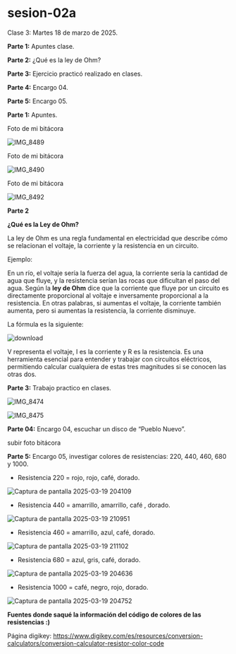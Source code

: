 # sesion-02a

Clase 3: Martes 18 de marzo de 2025.

**Parte 1:** Apuntes clase.

**Parte 2:** ¿Qué es la ley de Ohm?

**Parte 3:** Ejercicio practicó realizado en clases.

**Parte 4:** Encargo 04.

**Parte 5:** Encargo 05. 


**Parte 1:** Apuntes.

Foto de mi bitácora

![IMG_8489](https://github.com/user-attachments/assets/b44f59d8-8d75-4fb3-8ffc-62c640a5d013)

Foto de mi bitácora

![IMG_8490](https://github.com/user-attachments/assets/25d41fb5-0857-4114-8236-be916b921167)

Foto de mi bitácora

![IMG_8492](https://github.com/user-attachments/assets/f1298cc3-dbd3-44c5-89e1-b71a13eab12d)

**Parte 2**

**¿Qué es la Ley de Ohm?**

La ley de Ohm es una regla fundamental en electricidad que describe cómo se relacionan el voltaje, la corriente y la resistencia en un circuito. 

Ejemplo: 

En un río, el voltaje sería la fuerza del agua, la corriente sería la cantidad de agua que fluye, y la resistencia serían las rocas que dificultan el paso del agua. Según la **ley de Ohm** dice que la corriente que fluye por un circuito es directamente proporcional al voltaje e inversamente proporcional a la resistencia. En otras palabras,  si aumentas el voltaje, la corriente también aumenta, pero si aumentas la resistencia, la corriente disminuye. 

La fórmula es la siguiente:

![download](https://github.com/user-attachments/assets/46446825-601c-4002-aee9-3102ca9aed23)

V representa el voltaje, I es la corriente y R es la resistencia. Es una herramienta esencial para entender y trabajar con circuitos eléctricos, permitiendo calcular cualquiera de estas tres magnitudes si se conocen las otras dos.


**Parte 3:** Trabajo practico en clases.

![IMG_8474](https://github.com/user-attachments/assets/e6757e7c-a442-4792-8f7d-5af657f5bdc2)

![IMG_8475](https://github.com/user-attachments/assets/922ea4be-3c92-4728-a51b-b1ef07b782d8)

**Parte 04:** Encargo 04, escuchar un disco de “Pueblo Nuevo”.

subir foto bitácora

**Parte 5:** Encargo 05, investigar colores de resistencias: 220, 440, 460, 680 y 1000.

- Resistencia 220 = rojo, rojo, café, dorado.

![Captura de pantalla 2025-03-19 204109](https://github.com/user-attachments/assets/097c177c-94bd-492f-bb35-64d7bb8f8ab4)

- Resistencia 440 = amarrillo, amarrillo, café , dorado.

![Captura de pantalla 2025-03-19 210951](https://github.com/user-attachments/assets/9645e21d-1dc8-49be-905a-110b06eb1eb1)

- Resistencia 460 = amarrillo, azul, café, dorado.

![Captura de pantalla 2025-03-19 211102](https://github.com/user-attachments/assets/9ddf2523-db3f-4bb5-aa5e-b927b29dfd0b)

- Resistencia 680 = azul, gris, café, dorado.

![Captura de pantalla 2025-03-19 204636](https://github.com/user-attachments/assets/e89fd1bf-c22f-4229-a363-9ab5e40e828b)

- Resistencia 1000 = café, negro, rojo, dorado.

![Captura de pantalla 2025-03-19 204752](https://github.com/user-attachments/assets/0f208463-5f51-456f-bf81-bde5a205168b)

**Fuentes donde saqué la información del código de colores de las resistencias :)**

Página digikey: https://www.digikey.com/es/resources/conversion-calculators/conversion-calculator-resistor-color-code
